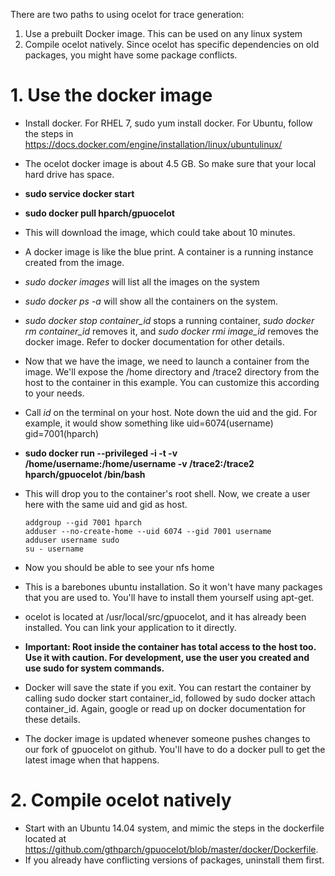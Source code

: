 There are two paths to using ocelot for trace generation:
 1. Use a prebuilt Docker image. This can be used on any linux system
 2. Compile ocelot natively. Since ocelot has specific dependencies on old packages, you might have some package conflicts. 

# 1. Use the docker image
- Install docker. For RHEL 7, sudo yum install docker. For Ubuntu, follow the steps in https://docs.docker.com/engine/installation/linux/ubuntulinux/
- The ocelot docker image is about 4.5 GB. So make sure that your local hard drive has space. 
- **sudo service docker start**
- **sudo docker pull hparch/gpuocelot** 
- This will download the image, which could take about 10 minutes.
- A docker image is like the blue print. A container is a running instance created from the image. 
- *sudo docker images* will list all the images on the system
- *sudo docker ps -a* will show all the containers on the system. 
- *sudo docker stop container_id* stops a running container, *sudo docker rm container_id* removes it, and *sudo docker rmi image_id* removes the docker image. Refer to docker documentation for other details. 
- Now that we have the image, we need to launch a container from the image. We'll expose the /home directory and /trace2 directory from the host to the container in this example. You can customize this according to your needs.
- Call *id* on the terminal on your host. Note down the uid and the gid. For example, it would show something like uid=6074(username) gid=7001(hparch)
- **sudo docker run --privileged -i -t -v /home/username:/home/username -v /trace2:/trace2 hparch/gpuocelot /bin/bash**
- This will drop you to the container's root shell. Now, we create a user here with the same uid and gid as host. 
  
    ```
    addgroup --gid 7001 hparch
    adduser --no-create-home --uid 6074 --gid 7001 username
    adduser username sudo
    su - username
    ```
- Now you should be able to see your nfs home
- This is a barebones ubuntu installation. So it won't have many packages that you are used to. You'll have to install them yourself using apt-get. 
- ocelot is located at /usr/local/src/gpuocelot, and it has already been installed. You can link your application to it directly.
- **Important: Root inside the container has total access to the host too. Use it with caution. For development, use the user you created and use sudo for system commands.** 
- Docker will save the state if you exit. You can restart the container by calling sudo docker start container_id, followed by sudo docker attach container_id. Again, google or read up on docker documentation for these details.  
- The docker image is updated whenever someone pushes changes to our fork of gpuocelot on github. You'll have to do a docker pull to get the latest image when that happens. 

# 2. Compile ocelot natively
- Start with an Ubuntu 14.04 system, and mimic the steps in the dockerfile located at https://github.com/gthparch/gpuocelot/blob/master/docker/Dockerfile.
- If you already have conflicting versions of packages, uninstall them first.

